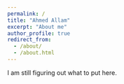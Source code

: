 ```yaml
---
permalink: /
title: "Ahmed Allam"
excerpt: "About me"
author_profile: true
redirect_from: 
  - /about/
  - /about.html
---
```


I am still figuring out what to put here.